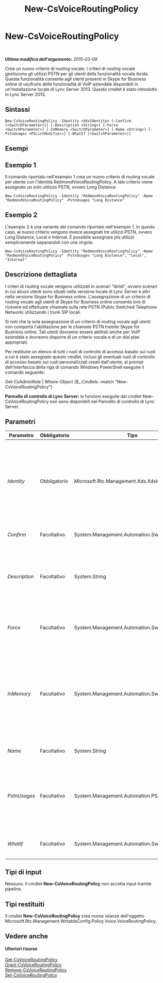 ﻿---
title: New-CsVoiceRoutingPolicy
TOCTitle: New-CsVoiceRoutingPolicy
ms:assetid: 9e5bd6f6-902f-4911-ab88-9abb581df7fd
ms:mtpsurl: https://technet.microsoft.com/it-it/library/JJ205135(v=OCS.15)
ms:contentKeyID: 49301500
ms.date: 08/24/2015
mtps_version: v=OCS.15
ms.translationtype: HT
---

# New-CsVoiceRoutingPolicy

 

_**Ultima modifica dell'argomento:** 2015-03-09_

Crea un nuovo criterio di routing vocale. I criteri di routing vocale gestiscono gli utilizzi PSTN per gli utenti della funzionalità vocale ibrida. Questa funzionalità consente agli utenti presenti in Skype for Business online di usufruire delle funzionalità di VoIP aziendale disponibili in un'installazione locale di Lync Server 2013. Questo cmdlet è stato introdotto in Lync Server 2013.

## Sintassi

    New-CsVoiceRoutingPolicy -Identity <XdsIdentity> [-Confirm [<SwitchParameter>]] [-Description <String>] [-Force <SwitchParameter>] [-InMemory <SwitchParameter>] [-Name <String>] [-PstnUsages <PSListModifier>] [-WhatIf [<SwitchParameter>]]

## Esempi

## Esempio 1

Il comando riportato nell'esempio 1 crea un nuovo criterio di routing vocale per utente con l'identità RedmondVoiceRoutingPolicy. A tale criterio viene assegnato un solo utilizzo PSTN, ovvero Long Distance.

    New-CsVoiceRoutingPolicy -Identity "RedmondVoiceRoutingPolicy" -Name "RedmondVoiceRoutingPolicy" -PstnUsages "Long Distance"

## Esempio 2

L'esempio 2 è una variante del comando riportato nell'esempio 1. In questo caso, al nuovo criterio vengono invece assegnati tre utilizzi PSTN, ovvero Long Distance, Local e Internal. È possibile assegnare più utilizzi semplicemente separandoli con una virgola.

    New-CsVoiceRoutingPolicy -Identity "RedmondVoiceRoutingPolicy" -Name "RedmondVoiceRoutingPolicy" -PstnUsages "Long Distance", "Local", "Internal"

## Descrizione dettagliata

I criteri di routing vocale vengono utilizzati in scenari "ibridi", ovvero scenari in cui alcuni utenti sono situati nella versione locale di Lync Server e altri nella versione Skype for Business online. L'assegnazione di un criterio di routing vocale agli utenti di Skype for Business online consente loro di ricevere ed effettuare chiamate sulla rete PSTN (Public Switched Telephone Network) utilizzando i trunk SIP locali.

Si noti che la sola assegnazione di un criterio di routing vocale agli utenti non comporta l'abilitazione per le chiamate PSTN tramite Skype for Business online. Tali utenti dovranno essere abilitati anche per VoIP aziendale e dovranno disporre di un criterio vocale e di un dial plan appropriati.

Per restituire un elenco di tutti i ruoli di controllo di accesso basato sui ruoli a cui è stato assegnato questo cmdlet, inclusi gli eventuali ruoli di controllo di accesso basato sui ruoli personalizzati creati dall'utente, al prompt dell'interfaccia della riga di comando Windows PowerShell eseguire il comando seguente:

Get-CsAdminRole | Where-Object {$\_.Cmdlets –match "New-CsVoiceRoutingPolicy"}

**Pannello di controllo di Lync Server:** le funzioni eseguite dal cmdlet New-CsVoiceRoutingPolicy non sono disponibili nel Pannello di controllo di Lync Server.

## Parametri


<table>
<colgroup>
<col style="width: 25%" />
<col style="width: 25%" />
<col style="width: 25%" />
<col style="width: 25%" />
</colgroup>
<thead>
<tr class="header">
<th>Parametro</th>
<th>Obbligatorio</th>
<th>Tipo</th>
<th>Descrizione</th>
</tr>
</thead>
<tbody>
<tr class="odd">
<td><p><em>Identity</em></p></td>
<td><p>Obbligatorio</p></td>
<td><p>Microsoft.Rtc.Management.Xds.XdsIdentity</p></td>
<td><p>Identificatore univoco da assegnare al nuovo criterio di routing vocale. Poiché è possibile creare nuovi criteri solo nell'ambito del singolo utente, l'identità corrisponderà sempre al &quot;nome&quot; (Name) assegnato al criterio. Ad esempio:</p>
<p>-Identity &quot;RedmondVoiceRoutingPolicy&quot;</p></td>
</tr>
<tr class="even">
<td><p><em>Confirm</em></p></td>
<td><p>Facoltativo</p></td>
<td><p>System.Management.Automation.SwitchParameter</p></td>
<td><p>Richiede la conferma prima di eseguire il comando.</p></td>
</tr>
<tr class="odd">
<td><p><em>Description</em></p></td>
<td><p>Facoltativo</p></td>
<td><p>System.String</p></td>
<td><p>Consente agli amministratori di fornire un testo esplicativo associato a un criterio di routing vocale. Ad esempio, il parametro Description potrebbe includere informazioni sugli utenti a cui assegnare il criterio.</p></td>
</tr>
<tr class="even">
<td><p><em>Force</em></p></td>
<td><p>Facoltativo</p></td>
<td><p>System.Management.Automation.SwitchParameter</p></td>
<td><p>Evita la visualizzazione di eventuali messaggi di errore non grave che potrebbero essere generati nel corso dell'esecuzione del comando.</p></td>
</tr>
<tr class="odd">
<td><p><em>InMemory</em></p></td>
<td><p>Facoltativo</p></td>
<td><p>System.Management.Automation.SwitchParameter</p></td>
<td><p>Crea un riferimento a un oggetto senza eseguire realmente il commit dell'oggetto come modifica permanente. Se si assegna l'output del cmdlet chiamato con questo parametro a una variabile, è possibile apportare modifiche alle proprietà del riferimento all'oggetto e quindi eseguire il commit di queste modifiche chiamando il cmdlet Set- corrispondente.</p></td>
</tr>
<tr class="even">
<td><p><em>Name</em></p></td>
<td><p>Facoltativo</p></td>
<td><p>System.String</p></td>
<td><p>Nome descrittivo per questo criterio.</p></td>
</tr>
<tr class="odd">
<td><p><em>PstnUsages</em></p></td>
<td><p>Facoltativo</p></td>
<td><p>System.Management.Automation.PSListModifier</p></td>
<td><p>Elenco degli utilizzi PSTN, ad esempio Local o Long Distance, che possono essere applicati al criterio di routing vocale. L'utilizzo PSTN deve essere già esistente. Gli utilizzi PSTN possono essere recuperati chiamando il cmdlet <strong>Get-CsPstnUsage</strong>.</p></td>
</tr>
<tr class="even">
<td><p><em>WhatIf</em></p></td>
<td><p>Facoltativo</p></td>
<td><p>System.Management.Automation.SwitchParameter</p></td>
<td><p>Descrive ciò che accadrebbe se si eseguisse il comando, senza eseguirlo realmente.</p></td>
</tr>
</tbody>
</table>


## Tipi di input

Nessuno. Il cmdlet **New-CsVoiceRoutingPolicy** non accetta input tramite pipeline.

## Tipi restituiti

Il cmdlet **New-CsVoiceRoutingPolicy** crea nuove istanze dell'oggetto Microsoft.Rtc.Management.WritableConfig.Policy.Voice.VoiceRoutingPolicy.

## Vedere anche

#### Ulteriori risorse

[Get-CsVoiceRoutingPolicy](get-csvoiceroutingpolicy.md)  
[Grant-CsVoiceRoutingPolicy](grant-csvoiceroutingpolicy.md)  
[Remove-CsVoiceRoutingPolicy](remove-csvoiceroutingpolicy.md)  
[Set-CsVoiceRoutingPolicy](set-csvoiceroutingpolicy.md)


